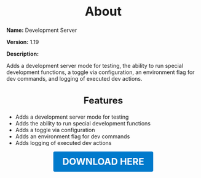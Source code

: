 <h1 style="text-align:center; font-size:2rem; font-weight:bold;">About</h1>

**Name:**
Development Server

**Version:**
1.19

**Description:**

Adds a development server mode for testing, the ability to run special development functions, a toggle via configuration, an environment flag for dev commands, and logging of executed dev actions.

<h2 style="text-align:center; font-size:1.5rem; font-weight:bold;">Features</h2>

- Adds a development server mode for testing
- Adds the ability to run special development functions
- Adds a toggle via configuration
- Adds an environment flag for dev commands
- Adds logging of executed dev actions





<p align="center"><a href="https://github.com/LiliaFramework/Modules/raw/refs/heads/gh-pages/developmentserver.zip" style="display:inline-block;padding:12px 24px;font-size:1.5rem;font-weight:bold;text-decoration:none;color:#fff;background-color:var(--md-primary-fg-color,#007acc);border-radius:4px;">DOWNLOAD HERE</a></p>